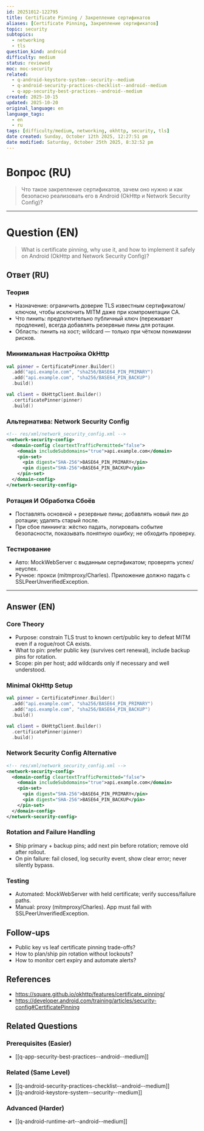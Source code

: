 ```yaml
---
id: 20251012-122795
title: Certificate Pinning / Закрепление сертификатов
aliases: [Certificate Pinning, Закрепление сертификатов]
topic: security
subtopics:
  - networking
  - tls
question_kind: android
difficulty: medium
status: reviewed
moc: moc-security
related:
  - q-android-keystore-system--security--medium
  - q-android-security-practices-checklist--android--medium
  - q-app-security-best-practices--android--medium
created: 2025-10-15
updated: 2025-10-20
original_language: en
language_tags:
  - en
  - ru
tags: [difficulty/medium, networking, okhttp, security, tls]
date created: Sunday, October 12th 2025, 12:27:51 pm
date modified: Saturday, October 25th 2025, 8:32:52 pm
---
```


# Вопрос (RU)
> Что такое закрепление сертификатов, зачем оно нужно и как безопасно реализовать его в Android (OkHttp и Network Security Config)?

---

# Question (EN)
> What is certificate pinning, why use it, and how to implement it safely on Android (OkHttp and Network Security Config)?

## Ответ (RU)

### Теория
- Назначение: ограничить доверие TLS известным сертификатом/ключом, чтобы исключить MITM даже при компрометации CA.
- Что пинить: предпочтительно публичный ключ (переживает продление), всегда добавлять резервные пины для ротации.
- Область: пинить на хост; wildcard — только при чётком понимании рисков.

### Минимальная Настройка OkHttp
```kotlin
val pinner = CertificatePinner.Builder()
  .add("api.example.com", "sha256/BASE64_PIN_PRIMARY")
  .add("api.example.com", "sha256/BASE64_PIN_BACKUP")
  .build()

val client = OkHttpClient.Builder()
  .certificatePinner(pinner)
  .build()
```

### Альтернатива: Network Security Config
```xml
<!-- res/xml/network_security_config.xml -->
<network-security-config>
  <domain-config cleartextTrafficPermitted="false">
    <domain includeSubdomains="true">api.example.com</domain>
    <pin-set>
      <pin digest="SHA-256">BASE64_PIN_PRIMARY</pin>
      <pin digest="SHA-256">BASE64_PIN_BACKUP</pin>
    </pin-set>
  </domain-config>
</network-security-config>
```

### Ротация И Обработка Сбоёв
- Поставлять основной + резервные пины; добавлять новый пин до ротации; удалять старый после.
- При сбое пиннинга: жёстко падать, логировать событие безопасности, показывать понятную ошибку; не обходить проверку.

### Тестирование
- Авто: MockWebServer с выданным сертификатом; проверять успех/неуспех.
- Ручное: прокси (mitmproxy/Charles). Приложение должно падать с SSLPeerUnverifiedException.

---

## Answer (EN)

### Core Theory
- Purpose: constrain TLS trust to known cert/public key to defeat MITM even if a rogue/root CA exists.
- What to pin: prefer public key (survives cert renewal), include backup pins for rotation.
- Scope: pin per host; add wildcards only if necessary and well understood.

### Minimal OkHttp Setup
```kotlin
val pinner = CertificatePinner.Builder()
  .add("api.example.com", "sha256/BASE64_PIN_PRIMARY")
  .add("api.example.com", "sha256/BASE64_PIN_BACKUP")
  .build()

val client = OkHttpClient.Builder()
  .certificatePinner(pinner)
  .build()
```

### Network Security Config Alternative
```xml
<!-- res/xml/network_security_config.xml -->
<network-security-config>
  <domain-config cleartextTrafficPermitted="false">
    <domain includeSubdomains="true">api.example.com</domain>
    <pin-set>
      <pin digest="SHA-256">BASE64_PIN_PRIMARY</pin>
      <pin digest="SHA-256">BASE64_PIN_BACKUP</pin>
    </pin-set>
  </domain-config>
</network-security-config>
```

### Rotation and Failure Handling
- Ship primary + backup pins; add next pin before rotation; remove old after rollout.
- On pin failure: fail closed, log security event, show clear error; never silently bypass.

### Testing
- Automated: MockWebServer with held certificate; verify success/failure paths.
- Manual: proxy (mitmproxy/Charles). App must fail with SSLPeerUnverifiedException.

## Follow-ups
- Public key vs leaf certificate pinning trade-offs?
- How to plan/ship pin rotation without lockouts?
- How to monitor cert expiry and automate alerts?

## References
- https://square.github.io/okhttp/features/certificate_pinning/
- https://developer.android.com/training/articles/security-config#CertificatePinning

## Related Questions

### Prerequisites (Easier)
- [[q-app-security-best-practices--android--medium]]

### Related (Same Level)
- [[q-android-security-practices-checklist--android--medium]]
- [[q-android-keystore-system--security--medium]]

### Advanced (Harder)
- [[q-android-runtime-art--android--medium]]

